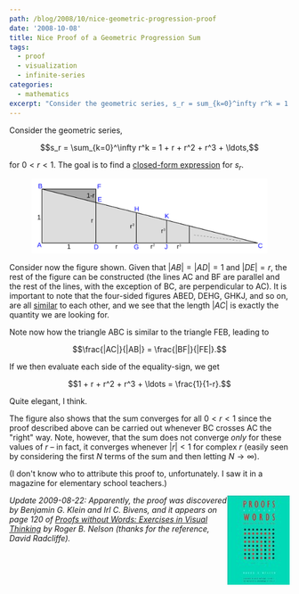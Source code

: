 ```yaml
---
path: /blog/2008/10/nice-geometric-progression-proof
date: '2008-10-08'
title: Nice Proof of a Geometric Progression Sum
tags:
  - proof
  - visualization
  - infinite-series
categories:
  - mathematics
excerpt: "Consider the geometric series, s_r = sum_{k=0}^infty r^k = 1 + r + r^2 + r^3 + ..., for\_0 < r < 1. The goal is to find a closed-form expression for s_r. [...]"
---
```

Consider the geometric series,

$$s_r = \sum_{k=0}^\infty r^k = 1 + r + r^2 + r^3 + \ldots,$$

for $0 < r < 1$. The goal is to find a [closed-form expression](http://en.wikipedia.org/wiki/Closed-form_expression) for $s_r$.

<figure>
  <img src="/media/geoprog.svg" alt="Visual proof of a geometric progression sum" class="img-responsive">
</figure>

Consider now the figure shown. Given that $|AB|=|AD|=1$ and $|DE|=r$, the rest of the figure can be constructed (the lines AC and BF are parallel and the rest of the lines, with the exception of BC, are perpendicular to AC). It is important to note that the four-sided figures ABED, DEHG, GHKJ, and so on, are all [similar](http://en.wikipedia.org/wiki/Similarity_(geometry)) to each other, and we see that the length $|AC|$ is exactly the quantity we are looking for.

Note now how the triangle ABC is similar to the triangle FEB, leading to

$$\frac{|AC|}{|AB|} = \frac{|BF|}{|FE|}.$$

If we then evaluate each side of the equality-sign, we get

$$1 + r + r^2 + r^3 + \ldots = \frac{1}{1-r}.$$

Quite elegant, I think.

The figure also shows that the sum converges for all $0 < r < 1$ since the proof described above can be carried out whenever BC crosses AC the "right" way. Note, however, that the sum does not converge *only* for these values of $r$ &ndash; in fact, it converges whenever $|r| < 1$ for complex $r$ (easily seen by considering the first $N$ terms of the sum and then letting $N \rightarrow \infty$).

(I don't know who to attribute this proof to, unfortunately. I saw it in a magazine for elementary school teachers.)

<div style="float: right;"><a href="https://en.wikipedia.org/wiki/Special:BookSources/0883857006"><img src="/media/books/pww1.jpg" alt=""></a></div>

*Update 2009-08-22: Apparently, the proof was discovered by Benjamin G. Klein and Irl C. Bivens, and it appears on page 120 of <a href="https://en.wikipedia.org/wiki/Special:BookSources/0883857006">Proofs without Words: Exercises in Visual Thinking</a> by Roger B. Nelson (thanks for the reference, David Radcliffe).*

